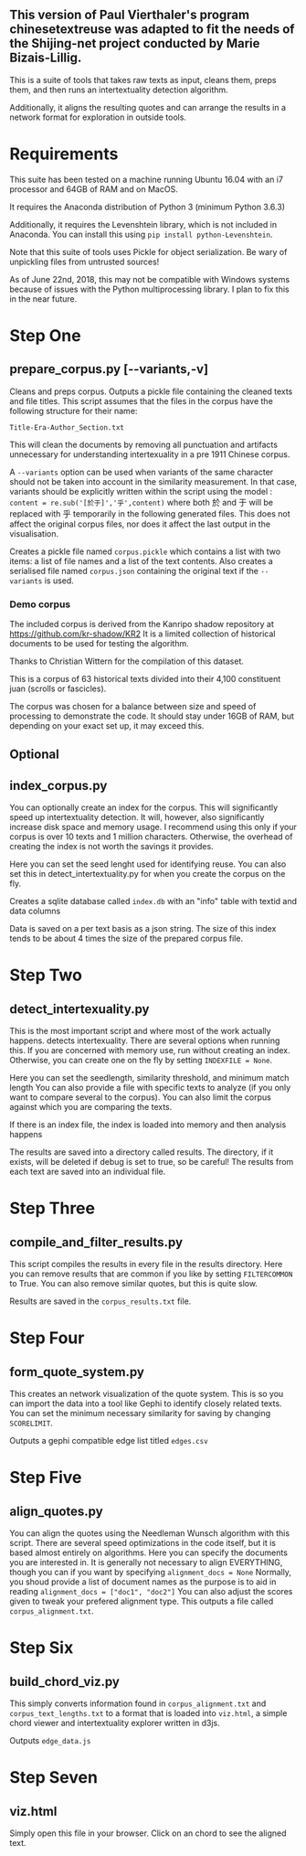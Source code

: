 This version of Paul Vierthaler's program chinesetextreuse was adapted to fit the needs of the Shijing-net project conducted by Marie Bizais-Lillig.
-----

This is a suite of tools that takes raw texts as input, cleans them, preps them, and then runs an intertextuality detection algorithm.

Additionally, it aligns the resulting quotes and can arrange the results in a network format for exploration in outside tools.

# Requirements
This suite has been tested on a machine running Ubuntu 16.04 with an i7 processor and 64GB of RAM and on MacOS.

It requires the Anaconda distribution of Python 3 (minimum Python 3.6.3)

Additionally, it requires the Levenshtein library, which is not included in Anaconda. You can install this using `pip install python-Levenshtein`. 

Note that this suite of tools uses Pickle for object serialization. Be wary of unpickling files from untrusted sources!

As of June 22nd, 2018, this may not be compatible with Windows systems because of issues with the Python multiprocessing library. I plan to fix this in the near future.

# Step One
## prepare_corpus.py [--variants,-v]
Cleans and preps corpus.
Outputs a pickle file containing the cleaned texts and file titles.
This script assumes that the files in the corpus have the following structure for their name:

```Title-Era-Author_Section.txt```

This will clean the documents by removing all punctuation and artifacts unnecessary for understanding intertexuality
in a pre 1911 Chinese corpus.

A `--variants` option can be used when variants of the same character should not be taken into account in the similarity measurement.
In that case, variants should be explicitly written within the script using the model :
```content = re.sub('[於于]','乎',content)```
where both 於 and 于 will be replaced with 乎 temporarily in the following generated files. This does not affect the original corpus files, nor does it affect the last output in the visualisation.

Creates a pickle file named `corpus.pickle` which contains a list with two items: a list of file names and a list of the text contents. Also creates a serialised file named `corpus.json` containing the original text if the `--variants` is used.

### Demo corpus
The included corpus is derived from the Kanripo shadow repository at https://github.com/kr-shadow/KR2 It is a limited collection of historical documents to be used for testing the algorithm.

Thanks to Christian Wittern for the compilation of this dataset.

This is a corpus of 63 historical texts divided into their 4,100 constituent juan (scrolls or fascicles).

The corpus was chosen for a balance between size and speed of processing to demonstrate the code. It should stay under 16GB of RAM, but depending on your exact set up, it may exceed this.

## Optional
## index_corpus.py 
You can optionally create an index for the corpus. This will significantly speed up intertextuality detection. It will, however, also significantly increase disk space and memory usage. I recommend using this only if your corpus is over 10 texts and 1 million characters. Otherwise, the overhead of creating the index is not worth the savings it provides.

Here you can set the seed lenght used for identifying reuse. You can also set this in detect_intertextuality.py for when you create the corpus on the fly.

Creates a sqlite database called `index.db` with an "info" table with textid and data columns

Data is saved on a per text basis as a json string. The size of this index tends to be about 4 times the size of the prepared corpus file.


# Step Two
## detect_intertexuality.py
This is the most important script and where most of the work actually happens. detects intertexuality. There are several options when running this. If you are concerned with memory use, run without creating an index. Otherwise, you can create one on the fly by setting `INDEXFILE = None`.

Here you can set the seedlength, similarity threshold, and minimum match length You can also provide a file with specific texts to analyze (if you only want to compare several to the corpus). You can also limit the corpus against which you are comparing the texts.

If there is an index file, the index is loaded into memory and then analysis happens

The results are saved into a directory called results. The directory, if it exists, will be deleted if debug is set to true, so be careful! The results from each text are saved into an individual file.

# Step Three
## compile_and_filter_results.py
This script compiles the results in every file in the results directory. Here you can remove results that are common if you like by setting `FILTERCOMMON` to True. You can also remove similar quotes, but this is quite slow.

Results are saved in the `corpus_results.txt` file.

# Step Four
## form_quote_system.py
This creates an network visualization of the quote system. This is so you can import the data into a tool like Gephi to identify closely related texts. You can set the minimum necessary similarity for saving by changing `SCORELIMIT`. 

Outputs a gephi compatible edge list titled `edges.csv`

# Step Five
## align_quotes.py 
You can align the quotes using the Needleman Wunsch algorithm with this script. There are several speed optimizations in the code itself, but it is based almost entirely on algorithms. Here you can specify the documents you are interested in. It is generally not necessary to align EVERYTHING, though you can if you want by specifying
```alignment_docs = None```
Normally, you shoud provide a list of document names as the purpose is to aid in reading `alignment_docs = ["doc1", "doc2"]` You can also adjust the scores given to tweak your prefered alignment type. This outputs a file called `corpus_alignment.txt`.

# Step Six
## build_chord_viz.py
This simply converts information found in `corpus_alignment.txt` and `corpus_text_lengths.txt` to a format that is loaded into `viz.html`, a simple chord viewer and intertextuality explorer written in d3js.

Outputs `edge_data.js`

# Step Seven
## viz.html
Simply open this file in your browser. Click on an chord to see the aligned text.
